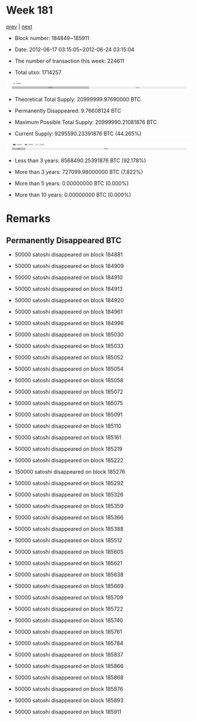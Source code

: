 # Week 181

[prev](week0180.md) | [next](week0182.md)

- Block number: 184849~185911

- Date: 2012-06-17 03:15:05~2012-06-24 03:15:04

- The number of transaction this week: 224611

- Total utxo: 1714257

![](../images/mined_week0181.png)

- Theoretical Total Supply: 20999999.97690000 BTC

- Permanently Disappeared: 9.76608124 BTC

- Maximum Possible Total Supply: 20999990.21081876 BTC

- Current Supply: 9295590.23391876 BTC (44.265%)

![](../images/year_week0181.png)


- Less than 3 years: 8568490.25391876 BTC (92.178%)

- More than 3 years: 727099.98000000 BTC (7.822%)

- More than 5 years: 0.00000000 BTC (0.000%)

- More than 10 years: 0.00000000 BTC (0.000%)

# Remarks

## Permanently Disappeared BTC

- 50000 satoshi disappeared on block 184881

- 50000 satoshi disappeared on block 184909

- 50000 satoshi disappeared on block 184910

- 50000 satoshi disappeared on block 184913

- 50000 satoshi disappeared on block 184920

- 50000 satoshi disappeared on block 184961

- 50000 satoshi disappeared on block 184996

- 50000 satoshi disappeared on block 185030

- 50000 satoshi disappeared on block 185033

- 50000 satoshi disappeared on block 185052

- 50000 satoshi disappeared on block 185054

- 50000 satoshi disappeared on block 185058

- 50000 satoshi disappeared on block 185072

- 50000 satoshi disappeared on block 185075

- 50000 satoshi disappeared on block 185091

- 50000 satoshi disappeared on block 185110

- 50000 satoshi disappeared on block 185161

- 50000 satoshi disappeared on block 185219

- 50000 satoshi disappeared on block 185222

- 150000 satoshi disappeared on block 185276

- 50000 satoshi disappeared on block 185292

- 50000 satoshi disappeared on block 185326

- 50000 satoshi disappeared on block 185359

- 50000 satoshi disappeared on block 185366

- 50000 satoshi disappeared on block 185388

- 50000 satoshi disappeared on block 185512

- 50000 satoshi disappeared on block 185605

- 50000 satoshi disappeared on block 185621

- 50000 satoshi disappeared on block 185638

- 50000 satoshi disappeared on block 185669

- 50000 satoshi disappeared on block 185709

- 50000 satoshi disappeared on block 185722

- 50000 satoshi disappeared on block 185740

- 50000 satoshi disappeared on block 185761

- 50000 satoshi disappeared on block 185784

- 50000 satoshi disappeared on block 185837

- 50000 satoshi disappeared on block 185866

- 50000 satoshi disappeared on block 185868

- 50000 satoshi disappeared on block 185876

- 50000 satoshi disappeared on block 185893

- 50000 satoshi disappeared on block 185911

